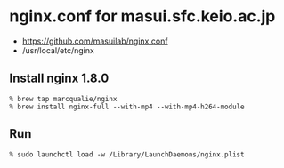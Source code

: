 # nginx.conf for masui.sfc.keio.ac.jp

* https://github.com/masuilab/nginx.conf
* /usr/local/etc/nginx


## Install nginx 1.8.0

    % brew tap marcqualie/nginx
    % brew install nginx-full --with-mp4 --with-mp4-h264-module

## Run

    % sudo launchctl load -w /Library/LaunchDaemons/nginx.plist
